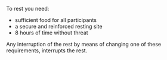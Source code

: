 To rest you need:
- sufficient food for all participants
- a secure and reinforced resting site
- 8 hours of time without threat

Any interruption of the rest by means of changing one of these requirements, interrupts the rest.